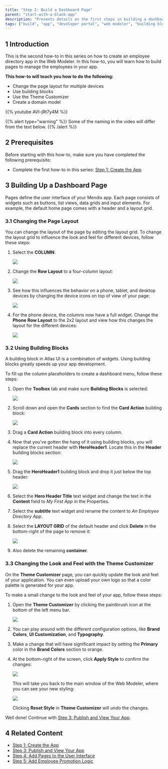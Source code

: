 ```yaml
---
title: "Step 2: Build a Dashboard Page"
parent: "start-with-a-blank-app"
description: "Presents details on the first steps in building a dashboard in the Web Modeler."
tags: ["build", "app", "developer portal", "web modeler", "building block", "theme customizer", "domain model"]
---
```


## 1 Introduction

This is the second how-to in this series on how to create an employee directory app in the Web Modeler. In this how-to, you will learn how to build pages to manage the employees in your app.

**This how-to will teach you how to do the following:**

* Change the page layout for multiple devices 
* Use building blocks
* Use the Theme Customizer
* Create a domain model

{{% youtube AVI-jRt7y4M %}}

{{% alert type="warning" %}}
Some of the naming in the video will differ from the text below.
{{% /alert %}}

## 2 Prerequisites

Before starting with this how-to, make sure you have completed the following prerequisite:

* Complete the first how-to in this series: [Step 1: Create the App](start-with-a-blank-app-1-create-the-app)

## 3 Building Up a Dashboard Page

Pages define the user interface of your Mendix app. Each page consists of widgets such as buttons, list views, data grids and input elements. For example, the default home page comes with a header and a layout grid.

### 3.1 Changing the Page Layout

You can change the layout of the page by editing the layout grid. To change the layout grid to influence the look and feel for different devices, follow these steps:

1. Select the **COLUMN**:

    ![](attachments/start-with-a-blank-app/select-column.png)

2. Change the **Row Layout** to a four-column layout:

    ![](attachments/start-with-a-blank-app/change-row-layout.png)

3. See how this influences the behavior on a phone, tablet, and desktop devices by changing the device icons on top of view of your page:
    
    ![](attachments/start-with-a-blank-app/change-devices.png) 

4. For the phone device, the columns now have a full widget. Change the **Phone** **Row Layout** to the 2x2 layout and view how this changes the layout for the different devices:
    
    ![](attachments/start-with-a-blank-app/change-phone-layout.png)

### 3.2 Using Building Blocks

A building block in Atlas UI is a combination of widgets. Using building blocks greatly speeds up your app development.

To fill up the column placeholders to create a dashboard menu, follow these steps:

1. Open the **Toolbox** tab and make sure **Building Blocks** is selected:
    
    ![](attachments/start-with-a-blank-app/select-toolbox.png) 

2. Scroll down and open the **Cards** section to find the **Card Action** building block:

    ![](attachments/start-with-a-blank-app/card-action.png)

3. Drag a **Card Action** building block into every column.
4. Now that you've gotten the hang of it using building blocks, you will replace the current header with **HeroHeader1**. Locate this in the **Header** building blocks section:
    
    ![](attachments/start-with-a-blank-app/header-section.png)

5. Drag the **HeroHeader1** building block and drop it just below the top header:
    
    ![](attachments/start-with-a-blank-app/heroheader1.png)

6. Select the **Hero Header Title** text widget and change the text in the **Content** field to *My First App* in the Properties.
7. Select the **subtitle** text widget and rename the content to *An Employee Directory App*.
8. Select the **LAYOUT GRID** of the default header and click **Delete** in the bottom-right of the page to remove it:

    ![](attachments/start-with-a-blank-app/remove-current-header.png)
    
10. Also delete the remaining **container**.

### 3.3 Changing the Look and Feel with the Theme Customizer

On the **Theme Customizer** page, you can quickly update the look and feel of your application. You can even upload your own logo so that a color palette is generated for your app.

To make a small change to the look and feel of your app, follow these steps:

1. Open the **Theme Customizer** by clicking the paintbrush icon at the bottom of the left menu bar.

    ![](attachments/start-with-a-blank-app/theme-customizer.png)

2. You can play around with the different configuration options, like **Brand Colors**, **UI Customization**, and **Typography**.
3. Make a change that will have significant impact by setting the **Primary** color in the **Brand Colors** section to orange.
4. At the bottom-right of the screen, click **Apply Style** to confirm the changes:

    ![](attachments/start-with-a-blank-app/apply-style.png)

    This will take you back to the main window of the Web Modeler, where you can see your new styling:
 
    ![](attachments/start-with-a-blank-app/theme-customizer-orange.png)
 
    Clicking **Reset Style** in **Theme Customizer** will undo the changes.
     
Well done! Continue with [Step 3: Publish and View Your App](start-with-a-blank-app-3-publish-and-view-your-app).

## 4 Related Content

* [Step 1: Create the App](start-with-a-blank-app-1-create-the-app)
* [Step 3: Publish and View Your App](start-with-a-blank-app-3-publish-and-view-your-app)
* [Step 4: Add Pages to the User Interface](start-with-a-blank-app-4-add-pages-to-the-user-interface)
* [Step 5: Add Employee Promotion Logic](start-with-a-blank-app-5-add-employee-promotion-logic)
